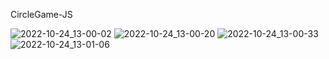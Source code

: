 CircleGame-JS

![2022-10-24_13-00-02](https://user-images.githubusercontent.com/101303690/197457941-bfef0145-ae56-42b0-aaef-6e531ad3c682.png)
![2022-10-24_13-00-20](https://user-images.githubusercontent.com/101303690/197457945-a7bb0761-23a8-423d-a533-ba35166b3935.png)
![2022-10-24_13-00-33](https://user-images.githubusercontent.com/101303690/197457951-d8dd4c5a-cd83-4eed-aec3-8ca13697b513.png)
![2022-10-24_13-01-06](https://user-images.githubusercontent.com/101303690/197457953-c8449a53-5a22-44f0-bd75-eb40ffa43fdd.png)
